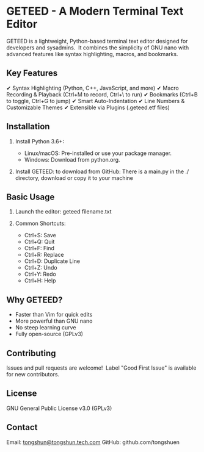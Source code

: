 GETEED - A Modern Terminal Text Editor
======================================

GETEED is a lightweight, Python-based terminal text editor designed for developers and sysadmins. 
It combines the simplicity of GNU nano with advanced features like syntax highlighting, macros, and bookmarks.

Key Features
------------
✔ Syntax Highlighting (Python, C++, JavaScript, and more)
✔ Macro Recording & Playback (Ctrl+M to record, Ctrl+\ to run)
✔ Bookmarks (Ctrl+B to toggle, Ctrl+G to jump)
✔ Smart Auto-Indentation
✔ Line Numbers & Customizable Themes
✔ Extensible via Plugins (.geteed.etf files)

Installation
------------
1. Install Python 3.6+:
   - Linux/macOS: Pre-installed or use your package manager.
   - Windows: Download from python.org.

2. Install GETEED:
   to download from GitHub:
   There is a main.py in the ./ directory, download or copy it to your machine

Basic Usage
----------
1. Launch the editor:
   geteed filename.txt

2. Common Shortcuts:
   - Ctrl+S: Save
   - Ctrl+Q: Quit
   - Ctrl+F: Find
   - Ctrl+R: Replace
   - Ctrl+D: Duplicate Line
   - Ctrl+Z: Undo
   - Ctrl+Y: Redo
   - Ctrl+H: Help

Why GETEED?
-----------
- Faster than Vim for quick edits
- More powerful than GNU nano
- No steep learning curve
- Fully open-source (GPLv3)

Contributing
------------
Issues and pull requests are welcome! 
Label "Good First Issue" is available for new contributors.

License
-------
GNU General Public License v3.0 (GPLv3)

Contact
-------
Email: tongshun@tongshun.tech.com
GitHub: github.com/tongshuen
